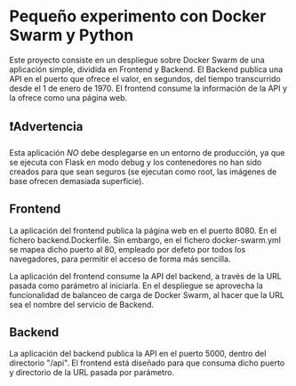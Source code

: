 # Pequeño experimento con Docker Swarm y Python
Este proyecto consiste en un despliegue sobre Docker Swarm de una aplicación simple, dividida en Frontend y Backend. El Backend publica una API en el puerto que ofrece el valor, en segundos, del tiempo transcurrido desde el 1 de enero de 1970.
El frontend consume la información de la API y la ofrece como una página web.  


## ❗Advertencia
Esta aplicación *NO* debe desplegarse en un entorno de producción, ya que se ejecuta con Flask en modo debug y los contenedores no han sido creados para que sean seguros (se ejecutan como root, las imágenes de base ofrecen demasiada superficie). 

## Frontend
La aplicación del frontend publica la página web en el puerto 8080. En el fichero backend.Dockerfile. Sin embargo, en el fichero docker-swarm.yml se mapea dicho puerto al 80, empleado por defeto por todos los navegadores, para permitir el acceso de forma más sencilla.

La aplicación del frontend consume la API del backend, a través de la URL pasada como parámetro al iniciarla. En el despliegue se aprovecha la funcionalidad de balanceo de carga de Docker Swarm, al hacer que la URL sea el nombre del servicio de Backend. 

## Backend
La aplicación del backend publica la API en el puerto 5000, dentro del directorio "/api". El frontend está diseñado para que consuma dicho puerto y directorio de la URL pasada por parámetro. 
